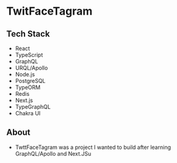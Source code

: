 # TwitFaceTagram

## Tech Stack

- React
- TypeScript
- GraphQL
- URQL/Apollo
- Node.js
- PostgreSQL
- TypeORM
- Redis
- Next.js
- TypeGraphQL
- Chakra UI

## About

- TwttFaceTagram was a project I wanted to build after learning GraphQL/Apollo and Next.JSu
